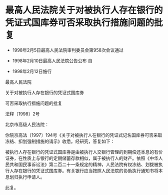 # 最高人民法院关于对被执行人存在银行的凭证式国库券可否采取执行措施问题的批复

- 1998年2月5日最高人民法院审判委员会第958次会议通过

- 1998年2月10日最高人民法院公告公布 自

- 1998年2月12日施行

<!-- INFO END -->

最高人民法院

关于对被执行人存在银行的凭证式国库券

可否采取执行措施问题的批复

法释〔1998〕2号

北京市高级人民法院：

你院京高法〔1997〕194号《关于对被执行人在银行的凭证式记名国库券可否采取冻结、扣划强制措施的请示》收悉。经研究，答复如下：

被执行人存在银行的凭证式国库券是由被执行人交银行管理的到期偿还本息的有价证券，在性质上与银行的定期储蓄存款相似，属于被执行人的财产。依照《中华人民共和国民事诉讼法》第二百二十一条规定的精神，人民法院有权冻结、划拨被执行人存在银行的凭证式国库券。有关银行应当按照人民法院的协助执行通知书将本息划归执行申请人。

此复。
